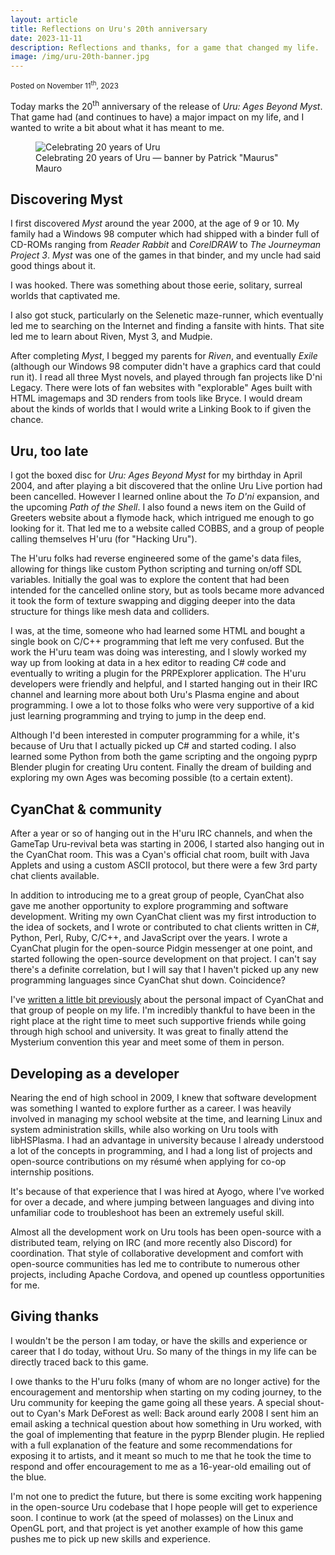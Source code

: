 ```yaml
---
layout: article
title: Reflections on Uru's 20th anniversary
date: 2023-11-11
description: Reflections and thanks, for a game that changed my life.
image: /img/uru-20th-banner.jpg
---
```

<small>Posted on <time pubdate datetime="2023-11-11">November 11<sup>th</sup>, 2023</time></small>

Today marks the 20<sup>th</sup> anniversary of the release of _Uru: Ages Beyond Myst_. That game had (and continues to have) a major impact on my life, and I wanted to write a bit about what it has meant to me.

<figure>
  <img class="img-center" src="/img/uru-20th-banner.png" alt="Celebrating 20 years of Uru">
  <figcaption>Celebrating 20 years of Uru &mdash; banner by Patrick "Maurus" Mauro</figcaption>
</figure>

<h2>Discovering Myst</h2>

I first discovered _Myst_ around the year 2000, at the age of 9 or 10.  My family had a Windows 98 computer which had shipped with a binder full of CD-ROMs ranging from _Reader Rabbit_ and _CorelDRAW_ to _The Journeyman Project 3_. _Myst_ was one of the games in that binder, and my uncle had said good things about it.

I was hooked. There was something about those eerie, solitary, surreal worlds that captivated me.

I also got stuck, particularly on the Selenetic maze-runner, which eventually led me to searching on the Internet and finding a fansite with hints. That site led me to learn about Riven, Myst 3, and Mudpie.

After completing _Myst_, I begged my parents for _Riven_, and eventually _Exile_ (although our Windows 98 computer didn't have a graphics card that could run it). I read all three Myst novels, and played through fan projects like D'ni Legacy. There were lots of fan websites with "explorable" Ages built with <abbr>HTML</abbr> imagemaps and 3D renders from tools like Bryce. I would dream about the kinds of worlds that I would write a Linking Book to if given the chance.

<h2>Uru, too late</h2>

I got the boxed disc for _Uru: Ages Beyond Myst_ for my birthday in April 2004, and after playing a bit discovered that the online Uru Live portion had been cancelled. However I learned online about the _To D'ni_ expansion, and the upcoming _Path of the Shell_. I also found a news item on the Guild of Greeters website about a flymode hack, which intrigued me enough to go looking for it. That led me to a website called COBBS, and a group of people calling themselves H'uru (for "Hacking Uru").

The H'uru folks had reverse engineered some of the game's data files, allowing for things like custom Python scripting and turning on/off SDL variables. Initially the goal was to explore the content that had been intended for the cancelled online story, but as tools became more advanced it took the form of texture swapping and digging deeper into the data structure for things like mesh data and colliders.

I was, at the time, someone who had learned some <abbr>HTML</abbr> and bought a single book on C/C++ programming that left me very confused. But the work the H'uru team was doing was interesting, and I slowly worked my way up from looking at data in a hex editor to reading C# code and eventually to writing a plugin for the PRPExplorer application. The H'uru developers were friendly and helpful, and I started hanging out in their <abbr>IRC</abbr> channel and learning more about both Uru's Plasma engine and about programming. I owe a lot to those folks who were very supportive of a kid just learning programming and trying to jump in the deep end.

Although I'd been interested in computer programming for a while, it's because of Uru that I actually picked up C# and started coding. I also learned some Python from both the game scripting and the ongoing pyprp Blender plugin for creating Uru content. Finally the dream of building and exploring my own Ages was becoming possible (to a certain extent).

<h2>CyanChat & community</h2>

After a year or so of hanging out in the H'uru <abbr>IRC</abbr> channels, and when the GameTap Uru-revival beta was starting in 2006, I started also hanging out in the CyanChat room. This was a Cyan's official chat room, built with Java Applets and using a custom ASCII protocol, but there were a few 3rd party chat clients available.

In addition to introducing me to a great group of people, CyanChat also gave me another opportunity to explore programming and software development. Writing my own CyanChat client was my first introduction to the idea of sockets, and I wrote or contributed to chat clients written in C#, Python, Perl, Ruby, C/C++, and JavaScript over the years. I wrote a CyanChat plugin for the open-source Pidgin messenger at one point, and started following the open-source development on that project. I can't say there's a definite correlation, but I will say that I haven't picked up any new programming languages since CyanChat shut down. Coincidence?

I've <a href="https://mystonline.com/forums/viewtopic.php?p=402386#p402386">written a little bit previously</a> about the personal impact of CyanChat and that group of people on my life. I'm incredibly thankful to have been in the right place at the right time to meet such supportive friends while going through high school and university. It was great to finally attend the Mysterium convention this year and meet some of them in person.

<h2>Developing as a developer</h2>

Nearing the end of high school in 2009, I knew that software development was something I wanted to explore further as a career. I was heavily involved in managing my school website at the time, and learning Linux and system administration skills, while also working on Uru tools with libHSPlasma. I had an advantage in university because I already understood a lot of the concepts in programming, and I had a long list of projects and open-source contributions on my résumé when applying for co-op internship positions.

It's because of that experience that I was hired at Ayogo, where I've worked for over a decade, and where jumping between languages and diving into unfamiliar code to troubleshoot has been an extremely useful skill.

Almost all the development work on Uru tools has been open-source with a distributed team, relying on <abbr>IRC</abbr> (and more recently also Discord) for coordination. That style of collaborative development and comfort with open-source communities has led me to contribute to numerous other projects, including Apache Cordova, and opened up countless opportunities for me.

<h2>Giving thanks</h2>

I wouldn't be the person I am today, or have the skills and experience or career that I do today, without Uru. So many of the things in my life can be directly traced back to this game.

I owe thanks to the H'uru folks (many of whom are no longer active) for the encouragement and mentorship when starting on my coding journey, to the Uru community for keeping the game going all these years. A special shout-out to Cyan's Mark DeForest as well: Back around early 2008 I sent him an email asking a technical question about how something in Uru worked, with the goal of implementing that feature in the pyprp Blender plugin. He replied with a full explanation of the feature and some recommendations for exposing it to artists, and it meant so much to me that he took the time to respond and offer encouragement to me as a 16-year-old emailing out of the blue.

I'm not one to predict the future, but there is some exciting work happening in the open-source Uru codebase that I hope people will get to experience soon. I continue to work (at the speed of molasses) on the Linux and OpenGL port, and that project is yet another example of how this game pushes me to pick up new skills and experience.
